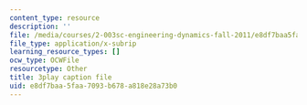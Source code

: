 ```yaml
---
content_type: resource
description: ''
file: /media/courses/2-003sc-engineering-dynamics-fall-2011/e8df7baa5faa7093b678a818e28a73b0_Ze5nqLIYUMc.srt
file_type: application/x-subrip
learning_resource_types: []
ocw_type: OCWFile
resourcetype: Other
title: 3play caption file
uid: e8df7baa-5faa-7093-b678-a818e28a73b0
---
```

